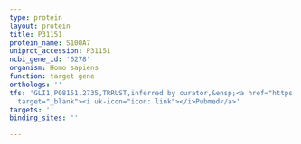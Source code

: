 ```yaml
---
type: protein
layout: protein
title: P31151
protein_name: S100A7
uniprot_accession: P31151
ncbi_gene_id: '6278'
organism: Homo sapiens
function: target gene
orthologs: ''
tfs: 'GLI1,P08151,2735,TRRUST,inferred by curator,&ensp;<a href="https://www.ncbi.nlm.nih.gov/pubmed/?term=29087512%5Buid%5D+OR+16880536%5Buid%5D"
  target="_blank"><i uk-icon="icon: link"></i>Pubmed</a>'
targets: ''
binding_sites: ''

---
```

